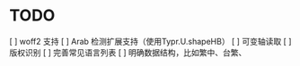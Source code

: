 # TODO

[ ] woff2 支持
[ ] Arab 检测扩展支持（使用Typr.U.shapeHB）
[ ] 可变轴读取
[ ] 版权识别
[ ] 完善常见语言列表
[ ] 明确数据结构，比如繁中、台繁、